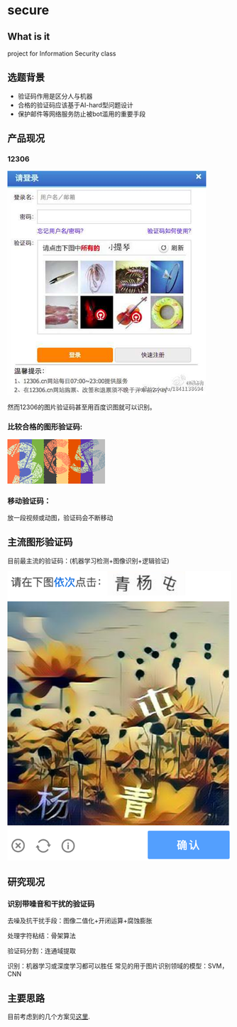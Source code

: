 # secure
## What is it
project for Information Security class

## 选题背景
- 验证码作用是区分人与机器
- 合格的验证码应该基于AI-hard型问题设计
- 保护邮件等网络服务防止被bot滥用的重要手段

## 产品现况
### 12306

![](src/12306.jpg)

然而12306的图片验证码甚至用百度识图就可以识别。

### 比较合格的图形验证码:

![](src/365.png)

### 移动验证码：
放一段视频或动图，验证码会不断移动

## 主流图形验证码

目前最主流的验证码：(机器学习检测+图像识别+逻辑验证)

![](src/杨青屯.png)
## 研究现况
### 识别带噪音和干扰的验证码
去噪及抗干扰手段：图像二值化+开闭运算+腐蚀膨胀

处理字符粘结：骨架算法

验证码分割：连通域提取

识别：机器学习或深度学习都可以胜任
常见的用于图片识别领域的模型：SVM，CNN


## 主要思路
目前考虑到的几个方案见[这里](scheme.md).
